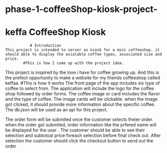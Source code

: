 # phase-1-coffeeShop-kiosk-project-
# keffa CoffeeShop Kiosk
               # Introduction
    This project is intended to server as kiosk for a mini coffeeshop. it should able to display the avialable coffee types, associated size and price. 
            #This is how I come up with the project idea. 
This project is inspired by the  love i have for coffee growing up. And this is the prefect opportunity to make a website for my friends coffeeshop called keffaa.
                     #This is how it works
The front page of the app includes six type of coffee to select from.
The application will include the logo for the coffee shop followed by order forms. 
The coffee image or card includes the flavor and the type of coffee. The image cards will be clickable. 
when the image got clicked, it should provide more information about the specific coffee.
The db.json will be used as an api for this project.
                    

The order form will be submited once the customer selects theier order.
when the order got submited, order information like the prfered name will be displayed for the user .
The customer should be able to see their selection and subtotoal price foreach selection before final check out. 
After selection the customer should click the checkout button to send out the order 




